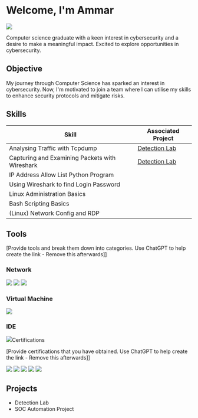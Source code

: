 # Welcome, I'm Ammar
<a href="https://www.linkedin.com/in/mohamedammar28/"><img src="https://img.shields.io/badge/-LinkedIn-0072b1?&style=for-the-badge&logo=linkedin&logoColor=white" /></a>

Computer science graduate with a keen interest in cybersecurity and a desire to make a meaningful impact. Excited to explore opportunities in cybersecurity.

## Objective
My journey through Computer Science has sparked an interest in cybersecurity. Now, I'm motivated to join a team where I can utilise my skills to enhance security protocols and mitigate risks.

## Skills

| Skill                                         | Associated Project         |
|-----------------------------------------------|----------------------------|
| Analysing Traffic with Tcpdump                | <a href="https://github.com/Ammarisanewbie/tcpdump/blob/main/README.md">Detection Lab</a>|
| Capturing and Examining Packets with Wireshark| <a href="https://github.com/Ammarisanewbie/UsingWireshark">Detection Lab</a>|
| IP Address Allow List Python Program          | |
| Using Wireshark to find Login Password        | |
| Linux Administration Basics                   | |
| Bash Scripting Basics                         | |
| (Linux) Network Config and RDP                | |



## Tools
[Provide tools and break them down into categories. Use ChatGPT to help create the link - Remove this afterwards]]

### Network
<div>
    <img src="https://img.shields.io/badge/-Wireshark-1679A7?&style=for-the-badge&logo=Wireshark&logoColor=white" />
    <img src="https://img.shields.io/badge/-Tcpdump-EF3B2D?&style=for-the-badge&logo=Tcpdump&logoColor=white" />
    <img src="https://img.shields.io/badge/-Zeek-777BB4?&style=for-the-badge&logo=Zeek&logoColor=white" />
</div>

### Virtual Machine
<div>
    <img src="(https://img.shields.io/badge/-Suricata-EF3B2D?&style=for-the-badge&logo=Oracle%20Virtual%20Machine&logoColor=white" />
</div>

### IDE
<div>
    <img src ="https://img.shields.io/badge/-Microsoft_Sentinel-0078D4?&style=for-the-badge&logo=Visual%20Studio%20Code&logoColor=white />
</div>


## Certifications
[Provide certifications that you have obtained. Use ChatGPT to help create the link - Remove this afterwards]]
<div>
<img src="https://img.shields.io/badge/-Security%2B-FF0000?&style=for-the-badge&logo=CompTIA&logoColor=white" />
<img src="https://img.shields.io/badge/-Network%2B-007ACC?&style=for-the-badge&logo=CompTIA&logoColor=white" />
<img src="https://img.shields.io/badge/-A%2B-4D4D4D?&style=for-the-badge&logo=CompTIA&logoColor=white" />
<img src="https://img.shields.io/badge/-CDSA-006400?&style=for-the-badge&logoColor=white" />
<img src="https://img.shields.io/badge/-CCD-000080?&style=for-the-badge&logoColor=white" />
</div>

## Projects
- Detection Lab
- SOC Automation Project
